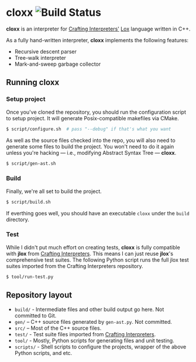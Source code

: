 # cloxx ![Build Status](https://app.travis-ci.com/chanryu/cloxx.svg?branch=master)

__cloxx__ is an interpreter for [Crafting Interpreters'](http://www.craftinginterpreters.com/) [Lox](http://www.craftinginterpreters.com/the-lox-language.html) language written in C++.

As a fully hand-written interpreter, __cloxx__ implements the following features:

- Recursive descent parser
- Tree-walk interpreter
- Mark-and-sweep garbage collector

## Running cloxx

### Setup project

Once you've cloned the repository, you should run the configuration script to setup project. It will generate Posix-compatible makefiles via CMake.

```bash
$ script/configure.sh  # pass "--debug" if that's what you want
```

As well as the source files checked into the repo, you will also need to generate some files to build the project. You won't need to do it again unless you're hacking — i.e., modifying Abstract Syntax Tree — __cloxx__.

```bash
$ script/gen-ast.sh
```

### Build

Finally, we're all set to build the project.

```bash
$ script/build.sh
```

If everthing goes well, you should have an executable `cloxx` under the `build` directory.

### Test

While I didn't put much effort on creating tests, __cloxx__ is fully compatible with __jlox__ from [Crafting Interpreters](https://github.com/munificent/craftinginterpreters). This means I can just reuse __jlox__'s comprehensive test suites. The following Python script runs the full jlox test suites imported from the Crafting Interpreters repository.

```bash
$ tool/run-test.py
```

## Repository layout

- `build/` - Intermediate files and other build output go here. Not committed to Git.
- `gen/` – C++ source files generated by `gen-ast.py`. Not committed.
- `src/` – Most of the C++ source files.
- `test/` - Test suite files imported from [Crafting Interpreters](https://github.com/munificent/craftinginterpreters).
- `tool/` - Mostly, Python scripts for generating files and unit testing.
- `scripts/` - Shell scripts to configure the projects, wrapper of the above Python scripts, and etc.
